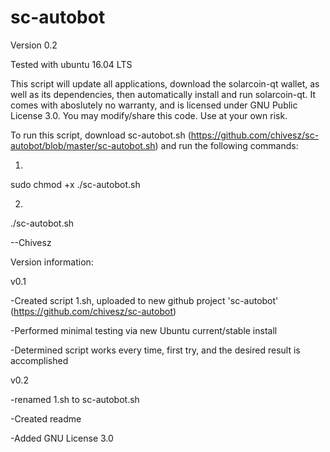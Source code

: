 # sc-autobot
Version 0.2

Tested with ubuntu 16.04 LTS

This script will update all applications, download the solarcoin-qt wallet, as well as its dependencies, then automatically install and run solarcoin-qt. It comes with aboslutely no warranty, and is licensed under GNU Public License 3.0. You may modify/share this code. Use at your own risk.


To run this script, download sc-autobot.sh (https://github.com/chivesz/sc-autobot/blob/master/sc-autobot.sh) and run the following commands:

1.
sudo chmod +x ./sc-autobot.sh

2.
./sc-autobot.sh


--Chivesz

Version information:

v0.1

-Created script 1.sh, uploaded to new github project 'sc-autobot' (https://github.com/chivesz/sc-autobot)

-Performed minimal testing via new Ubuntu current/stable install

-Determined script works every time, first try, and the desired result is accomplished

v0.2

-renamed 1.sh to sc-autobot.sh

-Created readme

-Added GNU License 3.0
